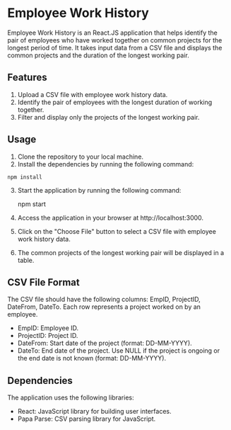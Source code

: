 # Employee Work History

Employee Work History is an React.JS application that helps identify the pair of employees who have worked together on common projects for the longest period of time. It takes input data from a CSV file and displays the common projects and the duration of the longest working pair.


## Features

  1. Upload a CSV file with employee work history data.
  2. Identify the pair of employees with the longest duration of working together.
  3. Filter and display only the projects of the longest working pair.
    
## Usage

  1. Clone the repository to your local machine.
  2. Install the dependencies by running the following command:

    npm install

 3. Start the application by running the following command:

    npm start

  4. Access the application in your browser at http://localhost:3000.
  5. Click on the "Choose File" button to select a CSV file with employee work history data.
  6. The common projects of the longest working pair will be displayed in a table.

## CSV File Format

The CSV file should have the following columns: EmpID, ProjectID, DateFrom, DateTo. Each row represents a project worked on by an employee.

   * EmpID: Employee ID.
   * ProjectID: Project ID.
   * DateFrom: Start date of the project (format: DD-MM-YYYY).
   * DateTo: End date of the project. Use NULL if the project is ongoing or the end date is not known (format: DD-MM-YYYY).

## Dependencies

The application uses the following libraries:

   * React: JavaScript library for building user interfaces.
   * Papa Parse: CSV parsing library for JavaScript.
